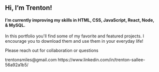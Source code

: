 <h2> Hi, I’m Trenton! </h2>

 <h4>I’m currently improving my skills in  HTML, CSS, JavaScript, React, Node, & MySQL.</h4>


 In this portfolio you'll find some of my favorite and featured projects. I encourage you to download them and use them in your everyday life! 

 
Please reach out for collaboration or questions
<p
<link> trentonsmiles@gmail.com </link>

<link> https://www.linkedin.com/in/trenton-sallee-56a92a1b5/ </link>
</p>
